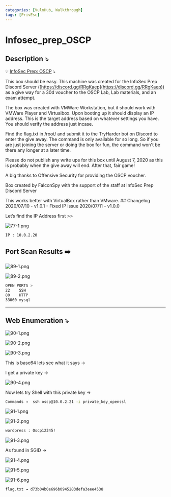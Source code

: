 ```yaml
---
categories: [VulnHub, Walkthrough]
tags: [PrivEsc]
---
```

# Infosec_prep_OSCP



## **Description ⤵️**


💡 [InfoSec Prep: OSCP](https://vulnhub.com/entry/infosec-prep-oscp,508/) ⤵️

This box should be easy. This machine was created for the InfoSec Prep Discord Server ([https://discord.gg/RRgKaep](https://discord.gg/RRgKaep)) as a give way for a 30d voucher to the OSCP Lab, Lab materials, and an exam attempt.

The box was created with VMWare Workstation, but it should work with VMWare Player and Virtualbox. Upon booting up it should display an IP address. This is the target address based on whatever settings you have. You should verify the address just incase.

Find the flag.txt in /root/ and submit it to the TryHarder bot on Discord to enter the give away. The command is only available for so long. So if you are just joining the server or doing the box for fun, the command won't be there any longer at a later time.

Please do not publish any write ups for this box until August 7, 2020 as this is probably when the give away will end. After that, fair game!

A big thanks to Offensive Security for providing the OSCP voucher.

Box created by FalconSpy with the support of the staff at InfoSec Prep Discord Server

This works better with VirtualBox rather than VMware. ## Changelog 2020/07/10 - v1.0.1 - Fixed IP issue 2020/07/11 - v1.0.0



Let’s find the IP Address first >>

![77-1.png](/Vulnhub-Files/img/Infosec_prep_OSCP/77-1.png)

```bash
IP : 10.0.2.20
```

## Port Scan Results ➡️

![89-1.png](/Vulnhub-Files/img/Infosec_prep_OSCP/89-1.png)

![89-2.png](/Vulnhub-Files/img/Infosec_prep_OSCP/89-2.png)

```bash
OPEN PORTS >
22    SSH
80    HTTP
33060 mysql
```

---

## Web Enumeration ⤵️

![90-1.png](/Vulnhub-Files/img/Infosec_prep_OSCP/90-1.png)

![90-2.png](/Vulnhub-Files/img/Infosec_prep_OSCP/90-2.png)

![90-3.png](/Vulnhub-Files/img/Infosec_prep_OSCP/90-3.png)

This is base64 lets see what it says →

I get a private key →

![90-4.png](/Vulnhub-Files/img/Infosec_prep_OSCP/90-4.png)

Now lets try Shell with this private key →

```bash
Commands →  ssh oscp@10.0.2.21 -i private_key_openssl
```

![91-1.png](/Vulnhub-Files/img/Infosec_prep_OSCP/91-1.png)

![91-2.png](/Vulnhub-Files/img/Infosec_prep_OSCP/91-2.png)

```bash
wordpress : Oscp12345!
```

![91-3.png](/Vulnhub-Files/img/Infosec_prep_OSCP/91-3.png)

As found in SGID →

![91-4.png](/Vulnhub-Files/img/Infosec_prep_OSCP/91-4.png)

![91-5.png](/Vulnhub-Files/img/Infosec_prep_OSCP/91-5.png)

![91-6.png](/Vulnhub-Files/img/Infosec_prep_OSCP/91-6.png)

```bash
flag.txt → d73b04b0e696b0945283defa3eee4538
```